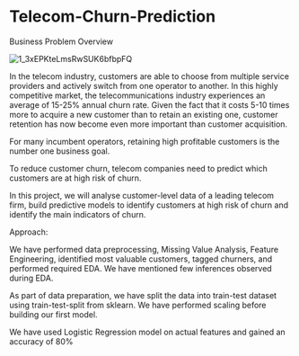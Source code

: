 # Telecom-Churn-Prediction
Business Problem Overview

![1_3xEPKteLmsRwSUK6bfbpFQ](https://github.com/Somya2115/telecom-churn-prediction/assets/131175087/b4422a9a-1cd6-47fd-9f6b-48ff92d6577e)

In the telecom industry, customers are able to choose from multiple service providers and actively switch from one operator to another. In this highly competitive market, the telecommunications industry experiences an average of 15-25% annual churn rate.
Given the fact that it costs 5-10 times more to acquire a new customer than to retain an existing one, customer retention has now become even more important than customer acquisition.

For many incumbent operators, retaining high profitable customers is the number one business goal.

To reduce customer churn, telecom companies need to predict which customers are at high risk of churn.

In this project, we will analyse customer-level data of a leading telecom firm, build predictive models to identify customers at high risk of churn and identify the main indicators of churn.


Approach:

We have performed data preprocessing, Missing Value Analysis, Feature Engineering, identified most valuable customers, tagged churners, and performed required EDA. We have mentioned few inferences observed during EDA.

As part of data preparation, we have split the data into train-test dataset using train-test-split from sklearn. We have performed scaling before building our first model.

We have used Logistic Regression model on actual features and gained an accuracy of 80%
